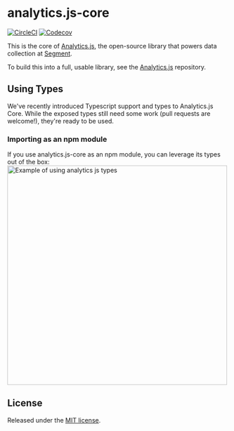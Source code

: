 # analytics.js-core

[![CircleCI](https://circleci.com/gh/segmentio/analytics.js-core.svg?style=shield)](https://circleci.com/gh/segmentio/analytics.js-core)
[![Codecov](https://img.shields.io/codecov/c/github/segmentio/analytics.js-core/master.svg)](https://codecov.io/gh/segmentio/analytics.js-core)

This is the core of [Analytics.js][], the open-source library that powers data collection at [Segment](https://segment.com).

To build this into a full, usable library, see the [Analytics.js](https://github.com/segmentio/analytics.js) repository.

## Using Types

We've recently introduced Typescript support and types to Analytics.js Core. While the exposed types still need some work
(pull requests are welcome!), they're ready to be used.

### Importing as an npm module

If you use analytics.js-core as an npm module, you can leverage its types out of the box:
<img src="![types](https://user-images.githubusercontent.com/484013/88733944-bbcf3680-d0ec-11ea-904c-a63b68f4975e.gif)" alt="Example of using analytics js types" width="500px">

## License

Released under the [MIT license](LICENSE).

[analytics.js]: https://segment.com/docs/libraries/analytics.js/
